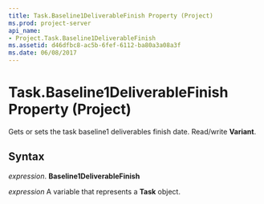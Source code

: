 ```yaml
---
title: Task.Baseline1DeliverableFinish Property (Project)
ms.prod: project-server
api_name:
- Project.Task.Baseline1DeliverableFinish
ms.assetid: d46dfbc8-ac5b-6fef-6112-ba80a3a08a3f
ms.date: 06/08/2017
---
```



# Task.Baseline1DeliverableFinish Property (Project)

Gets or sets the task baseline1 deliverables finish date. Read/write  **Variant**.


## Syntax

 _expression_. **Baseline1DeliverableFinish**

 _expression_ A variable that represents a **Task** object.


